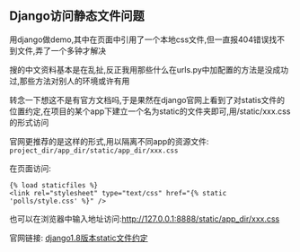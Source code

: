 ##  Django访问静态文件问题  
用django做demo,其中在页面中引用了一个本地css文件,但一直报404错误找不到文件,弄了一个多钟才解决

搜的中文资料基本是在乱扯,反正我用那些什么在urls.py中加配置的方法是没成功过,那些方法对别人的环境或许有用

转念一下想这不是有官方文档吗,于是果然在django官网上看到了对statis文件的位置约定,在项目的某个app下建立一个名为static的文件夹即可,用/static/xxx.css的形式访问


官网更推荐的是这样的形式,用以隔离不同app的资源文件:  
```project_dir/app_dir/static/app_dir/xxx.css  ```  
  
在页面访问:  
```
{% load staticfiles %}
<link rel="stylesheet" type="text/css" href="{% static 'polls/style.css' %}" />
```
也可以在浏览器中输入地址访问:http://127.0.0.1:8888/static/app_dir/xxx.css

官网链接:
	[django1.8版本static文件约定](https://docs.djangoproject.com/en/1.8/intro/tutorial06/)
   
